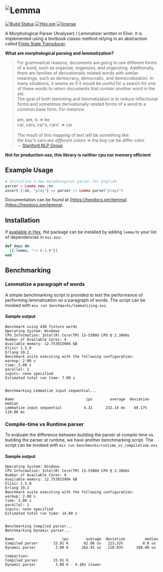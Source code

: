 # <img src="http://cs.mcgill.ca/~mxia3/images/lemma.png" alt="Lemma">

[![Build Status](https://travis-ci.org/xiamx/lemma.svg?branch=master)](https://travis-ci.org/xiamx/lemma)
[![Hex.pm](https://img.shields.io/hexpm/v/lemma.svg)](https://hex.pm/packages/lemma)
[![license](https://img.shields.io/github/license/xiamx/lemma.svg)](https://github.com/xiamx/lemma/blob/master/LICENSE)


A Morphological Parser (Analyser) / Lemmatizer written in Elixir. It is implemented using a textbook classic method relying in an abstraction called [Finite State Transducer](https://github.com/xiamx/gen_fst). 

**What are morphological parsing and lemmatization?**

> For grammatical reasons, documents are going to use different forms of a word, such as organize, organizes, and organizing. Additionally, there are families of derivationally related words with similar meanings, such as democracy, democratic, and democratization. In many situations, it seems as if it would be useful for a search for one of these words to return documents that contain another word in the set.
> <br/> The goal of both stemming and lemmatization is to reduce inflectional forms and sometimes derivationally related forms of a word to a common base form. For instance:
> <br/><br/>am, are, is ⇒ be 
> <br/>car, cars, car's, cars' ⇒ car
> <br/><br/>The result of this mapping of text will be something like:
> <br/>_the boy's cars are different colors_ ⇒
> the boy car be differ color. 
> <br/> -- [Stanford NLP Group](https://nlp.stanford.edu/IR-book/html/htmledition/stemming-and-lemmatization-1.html)

**Not for production use, this library is neither cpu nor memory efficient**

## Example Usage

```elixir
# Initialize a new morphological parser for English
parser = Lemma.new :en
assert {:ok, "play"} == parser |> Lemma.parse("plays")
```

Documentation can be found at [https://hexdocs.pm/lemma](https://hexdocs.pm/lemma).
## Installation

If [available in Hex](https://hex.pm/docs/publish), the package can be installed
by adding `lemma` to your list of dependencies in `mix.exs`:

```elixir
def deps do
  [{:lemma, "~> 0.1.0"}]
end
```

## Benchmarking

### Lemmatize a paragraph of words

A simple benchmarking script is provided to test the performance of performing lemmatization on a paragraph of words. The script can be invoked with `mix run benchmarks/lemmatizing.exs`

#### Sample output

```
Benchmark using 430 fixture words
Operating System: Windows
CPU Information: Intel(R) Core(TM) i5-5300U CPU @ 2.30GHz
Number of Available Cores: 4
Available memory: 12.753915904 GB
Elixir 1.5.0
Erlang 19.2
Benchmark suite executing with the following configuration:
warmup: 2.00 s
time: 5.00 s
parallel: 1
inputs: none specified
Estimated total run time: 7.00 s


Benchmarking Lemmatize input sequential...

Name                                 ips        average  deviation         median
Lemmatize input sequential          4.31      232.14 ms    68.17%      110.00 ms
```

### Compile-time vs Runtime parser

To evaluate the difference between building the parser at compile time vs. building the parser at runtime, we have another benchmarking script.
The script can be invoked with `mix run benchmarks/runtime_vs_compiletime.exs`

#### Sample output

```
Operating System: Windows
CPU Information: Intel(R) Core(TM) i5-5300U CPU @ 2.30GHz
Number of Available Cores: 4
Available memory: 12.753915904 GB
Elixir 1.5.0
Erlang 19.2
Benchmark suite executing with the following configuration:
warmup: 2.00 s
time: 5.00 s
parallel: 1
inputs: none specified
Estimated total run time: 14.00 s


Benchmarking Compiled parser...
Benchmarking Dynamic parser...

Name                      ips        average  deviation         median
Compiled parser       15.91 K       62.86 us   123.32%         0.0 us
Dynamic parser         3.80 K      262.91 us   118.03%      160.00 us

Comparison:
Compiled parser       15.91 K
Dynamic parser         3.80 K - 4.18x slower
```


